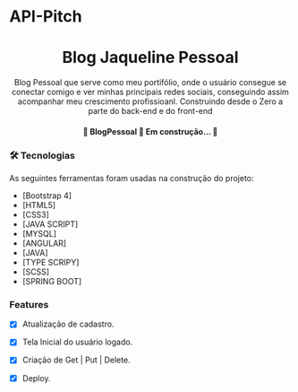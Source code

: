 # API-Pitch


<h1 align="center">Blog Jaqueline Pessoal</h1> 
<p align="center">Blog Pessoal que serve como meu portifólio, onde o usuário consegue se conectar comigo e ver minhas principais redes sociais, 
conseguindo assim acompanhar meu crescimento profissioanl. Construindo desde o Zero a parte do back-end e do front-end</p>

<h4 align="center"> 
	🚧  BlogPessoal 🚀 Em construção...  🚧
</h4>

### 🛠 Tecnologias

As seguintes ferramentas foram usadas na construção do projeto:

- [Bootstrap 4]
- [HTML5]
- [CSS3]
- [JAVA SCRIPT]
- [MYSQL]
- [ANGULAR]
- [JAVA]
- [TYPE SCRIPY]
- [SCSS]
- [SPRING BOOT]

### Features
- [x] Atualização de cadastro.
- [x] Tela Inicial do usuário logado.
- [x] Criação de Get | Put | Delete.
- [x] Deploy.

